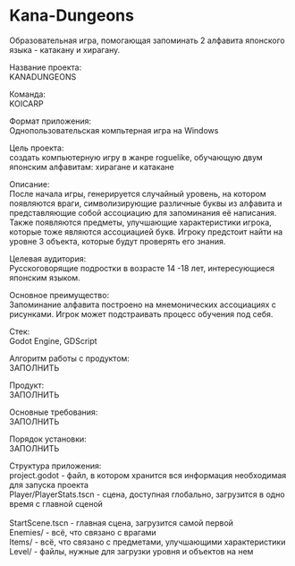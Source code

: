 # Kana-Dungeons
Образовательная игра, помогающая запоминать 2 алфавита японского языка - катакану и хирагану.

Название проекта:<br>
    KANADUNGEONS

Команда:<br>
    KOICARP

Формат приложения:<br>
    Однопользовательская компьтерная игра на Windows

Цель проекта:<br>
    создать компьютерную игру в жанре roguelike, обучающую двум японским алфавитам: хирагане и катакане

Описание:<br>
    После начала игры, генерируется случайный уровень, на котором появляются враги, 
    символизирующие различные буквы из алфавита и представляющие собой ассоциацию для запоминания её написания. 
    Также появляются предметы, улучшающие характеристики игрока, которые тоже являются ассоциацией букв.
    Игроку предстоит найти на уровне 3 объекта, которые будут проверять его знания.

Целевая аудитория:<br>
    Русскоговорящие подростки в возрасте 14 -18 лет, интересующиеся японским языком. 

Основное преимущество:<br>
    Запоминание алфавита построено на мнемонических ассоциациях с рисунками.
    Игрок может подстраивать процесс обучения под себя.

Стек:<br>
    Godot Engine, GDScript

Алгоритм работы с продуктом:<br>
    ЗАПОЛНИТЬ

Продукт:<br>
    ЗАПОЛНИТЬ

Основные требования:<br>
    ЗАПОЛНИТЬ

Порядок установки:<br>
    ЗАПОЛНИТЬ

Структура приложения:<br>
    project.godot - файл, в котором хранится вся информация необходимая для запуска проекта<br>
    Player/PlayerStats.tscn - сцена, доступная глобально, загрузится в одно время с главной сценой<br>   
    StartScene.tscn - главная сцена, загрузится самой первой<br>
    Enemies/ - всё, что связано с врагами<br>
    Items/ - всё, что связано с предметами, улучшающими характеристики<br>
    Level/ - файлы, нужные для загрузки уровня и объектов на нем<br>
